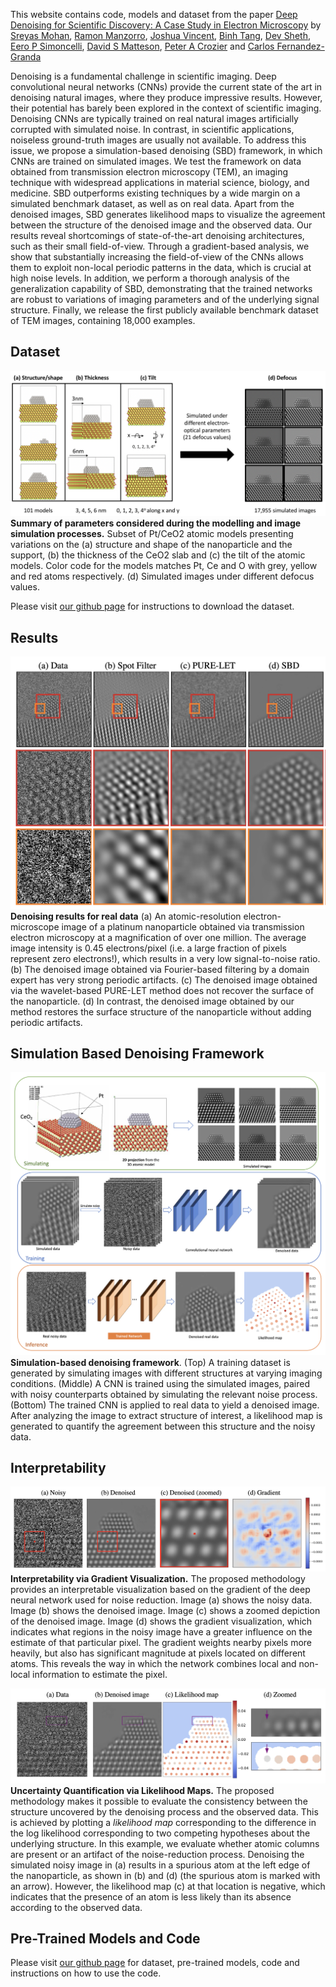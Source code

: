 This website contains code, models and dataset from the paper [Deep Denoising for Scientific Discovery: A Case Study in Electron Microscopy](https://openreview.net/pdf?id=TRgh1LjcBvt) by [Sreyas Mohan](https://sreyas-mohan.github.io), [Ramon Manzorro](https://crozier.engineering.asu.edu/ramon-manzorro/), [Joshua Vincent](https://crozier.engineering.asu.edu/people/current-graduate-students/josh-vincent/),  [Binh Tang](https://www.linkedin.com/in/binh-tang-3b76557b/), [Dev Sheth](https://www.linkedin.com/in/dev-sheth/), [Eero P Simoncelli](https://www.cns.nyu.edu/~eero/), [David S Matteson](https://davidsmatteson.com), [Peter A Crozier](https://crozier.engineering.asu.edu/people/peter-a-crozier/) and [Carlos Fernandez-Granda](https://cims.nyu.edu/~cfgranda/)

Denoising is a fundamental challenge in scientific imaging. Deep convolutional neural networks (CNNs) provide the current state of the art in denoising natural images, where they produce impressive results. However, their potential has barely been explored in the context of scientific imaging. Denoising CNNs are typically trained on real natural images artificially corrupted with simulated noise. In contrast, in scientific applications, noiseless ground-truth images are usually not available. To address this issue, we propose a simulation-based denoising (SBD) framework, in which CNNs are trained on simulated images. We test the framework on data obtained from transmission electron microscopy (TEM), an imaging technique with widespread applications in material science, biology, and medicine. SBD outperforms existing techniques by a wide margin on a simulated benchmark dataset, as well as on real data. Apart from the denoised images, SBD generates likelihood maps to visualize the agreement between the structure of the denoised image and the observed data. Our results reveal shortcomings of state-of-the-art denoising architectures, such as their small field-of-view. Through a gradient-based analysis, we show that substantially increasing the field-of-view of the CNNs allows them to exploit non-local periodic patterns in the data, which is crucial at high noise levels. In addition, we perform a thorough analysis of the generalization capability of SBD, demonstrating that the trained networks are robust to variations of imaging parameters and of the underlying signal structure. Finally, we release the first publicly available benchmark dataset of TEM images, containing 18,000 examples.

## Dataset
![dataset](./figures/dataset.png) 
**Summary of parameters considered during the modelling and image simulation processes.** Subset of Pt/CeO2 atomic models presenting variations on the (a) structure and shape of the nanoparticle and the support, (b) the thickness of the CeO2 slab and (c) the tilt of the atomic models. Color code for the models matches Pt, Ce and O with grey, yellow and red atoms respectively. (d) Simulated images under different defocus values.

Please visit [our github page](https://github.com/sreyas-mohan/electron-microscopy-denoising) for instructions to download the dataset.

## Results

![result](./figures/result.png) 
**Denoising results for real data** (a) An atomic-resolution electron-microscope image of a platinum nanoparticle obtained via transmission electron microscopy at a magnification of over one million. The average image intensity is 0.45 electrons/pixel (i.e. a large fraction of pixels represent zero electrons!), which results in a very low signal-to-noise ratio. (b) The denoised image obtained via Fourier-based filtering by a domain expert has very strong periodic artifacts. (c) The denoised image obtained via the wavelet-based PURE-LET method does not recover the surface of the nanoparticle. (d) In contrast, the denoised image obtained by our method restores the surface structure of the nanoparticle without adding periodic artifacts.

## Simulation Based Denoising Framework

![sbd](./figures/sbd.png) 
**Simulation-based denoising framework**. (Top) A training dataset is generated by simulating images with different structures at varying imaging conditions. (Middle) A CNN is trained using the simulated images, paired with noisy counterparts obtained by simulating the relevant noise process. (Bottom) The trained CNN is applied to real data to yield a denoised image. After analyzing the image to extract structure of interest, a likelihood map is generated to quantify the agreement between this structure and the noisy data.

## Interpretability

![jacobian](./figures/jacobian.png) 
**Interpretability via Gradient Visualization.**  The proposed methodology provides an interpretable visualization based on the gradient of the deep neural network used for noise reduction. Image (a) shows the noisy data. Image (b) shows the denoised image. Image (c) shows a zoomed depiction of the denoised image. Image (d) shows the gradient visualization, which indicates what regions in the noisy image have a greater influence on the estimate of that particular pixel. The gradient weights nearby pixels more heavily, but also has significant magnitude at pixels located on different atoms. This reveals the way in which the network combines local and non-local information to estimate the pixel.

![likelihood](./figures/likelihood.png) 
**Uncertainty Quantification via Likelihood Maps.** The proposed methodology makes it possible to evaluate the consistency between the structure uncovered by the denoising process and the observed data. This is achieved by plotting a *likelihood map* corresponding to the difference in the log likelihood corresponding to two competing hypotheses about the underlying structure. In this example, we evaluate whether atomic columns are present or an artifact of the noise-reduction process. Denoising the simulated noisy image in (a) results in a spurious atom at the left edge of the nanoparticle, as shown in (b) and (d) (the spurious atom is marked with an arrow). However, the likelihood map (c) at that location is negative, which indicates that the presence of an atom is less likely than its absence according to the observed data.

## Pre-Trained Models and Code
Please visit [our github page](https://github.com/sreyas-mohan/electron-microscopy-denoising) for dataset, pre-trained models, code and instructions on how to use the code. 

